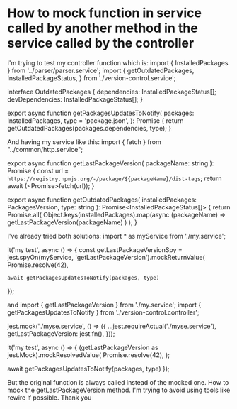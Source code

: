 
# How to mock function in service called by another method in the service called by the controller

I'm trying to test my controller function which is:
import { InstalledPackages } from '../parser/parser.service';
import {
  getOutdatedPackages,
  InstalledPackageStatus,
} from './version-control.service';

interface OutdatedPackages {
  dependencies: InstalledPackageStatus[];
  devDependencies: InstalledPackageStatus[];
}

export async function getPackagesUpdatesToNotify(
  packages: InstalledPackages,
  type = 'package.json',
): Promise<OutdatedPackages> {
  return getOutdatedPackages(packages.dependencies, type);
}

And having my service like this:
import { fetch } from "../common/http.service";

export async function getLastPackageVersion(
  packageName: string
): Promise<VersionType> {
  const url = `https://registry.npmjs.org/-/package/${packageName}/dist-tags`;
  return await (<Promise<VersionType>>fetch(url));
}

export async function getOutdatedPackages(
  installedPackages: PackagesVersion,
  type: string
): Promise<InstalledPackageStatus[]> {
  return Promise.all(
    Object.keys(installedPackages).map(async (packageName) =>
      getLastPackageVersion(packageName)
    )
  );
}

I've already tried both solutions:
import * as myService from './my.service';

it('my test', async () => {
  const getLastPackageVersionSpy = jest.spyOn(myService, 'getLastPackageVersion').mockReturnValue(
    Promise.resolve(42),

    await getPackagesUpdatesToNotify(packages, type)
});

and
import { getLastPackageVersion } from './my.service';
import { getPackagesUpdatesToNotify } from './version-control.controller';

jest.mock('./myse.service', () => ({
  ...jest.requireActual('./myse.service'),
  getLastPackageVersion: jest.fn(),
}));

it('my test', async () => {
  (getLastPackageVersion as jest.Mock).mockResolvedValue(
    Promise.resolve(42),
  );

  await getPackagesUpdatesToNotify(packages, type)
});

But the original function is always called instead of the mocked one.
How to mock the getLastPackageVersion method.
I'm trying to avoid using tools like rewire if possible.
Thank you

        